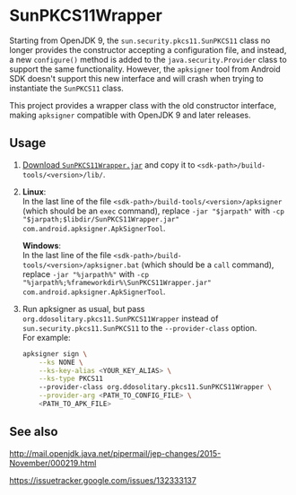 # SunPKCS11Wrapper

Starting from OpenJDK 9, the `sun.security.pkcs11.SunPKCS11` class no longer provides the constructor accepting a configuration file, and instead, a new `configure()` method is added to the `java.security.Provider` class to support the same functionality. However, the `apksigner` tool from Android SDK doesn't support this new interface and will crash when trying to instantiate the `SunPKCS11` class.

This project provides a wrapper class with the old constructor interface, making `apksigner` compatible with OpenJDK 9 and later releases.

## Usage

1. [Download `SunPKCS11Wrapper.jar`](https://ddosolitary-builds.sourceforge.io/SunPKCS11Wrapper.jar) and copy it to `<sdk-path>/build-tools/<version>/lib/`.

2. **Linux**:  
   In the last line of the file `<sdk-path>/build-tools/<version>/apksigner` (which should be an `exec` command), replace `-jar "$jarpath"` with `-cp "$jarpath;$libdir/SunPKCS11Wrapper.jar" com.android.apksigner.ApkSignerTool`.

   **Windows**:  
   In the last line of the file `<sdk-path>/build-tools/<version>/apksigner.bat` (which should be a `call` command), replace `-jar "%jarpath%"` with `-cp "%jarpath%;%frameworkdir%\SunPKCS11Wrapper.jar" com.android.apksigner.ApkSignerTool`.

3. Run apksigner as usual, but pass `org.ddosolitary.pkcs11.SunPKCS11Wrapper` instead of `sun.security.pkcs11.SunPKCS11` to the `--provider-class` option.  
   For example:  
   ```bash
   apksigner sign \
       --ks NONE \
       --ks-key-alias <YOUR_KEY_ALIAS> \
       --ks-type PKCS11
       --provider-class org.ddosolitary.pkcs11.SunPKCS11Wrapper \
       --provider-arg <PATH_TO_CONFIG_FILE> \
       <PATH_TO_APK_FILE>
   ```

## See also

http://mail.openjdk.java.net/pipermail/jep-changes/2015-November/000219.html

https://issuetracker.google.com/issues/132333137
